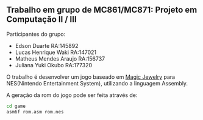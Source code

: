 Trabalho em grupo de MC861/MC871: Projeto em Computação II / III
---
Participantes do grupo:
* Edson Duarte RA:145892 
* Lucas Henrique Waki RA:147021 
* Matheus Mendes Araujo RA:156737 
* Juliana Yuki Okubo RA:177320

O trabalho é desenvolver um jogo baseado em [Magic Jewelry](https://www.youtube.com/watch?v=s5scYfg9HHA) para NES(Nintendo Entertainment System), utilizando a linguagem Assembly.

A geração da rom do jogo pode ser feita através de:
```bash
cd game
asm6f rom.asm rom.nes
```
